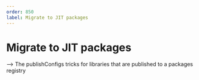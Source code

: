 ```yaml
---
order: 850
label: Migrate to JIT packages
---
```


# Migrate to JIT packages




--> The publishConfigs tricks for libraries that are published to a packages registry

